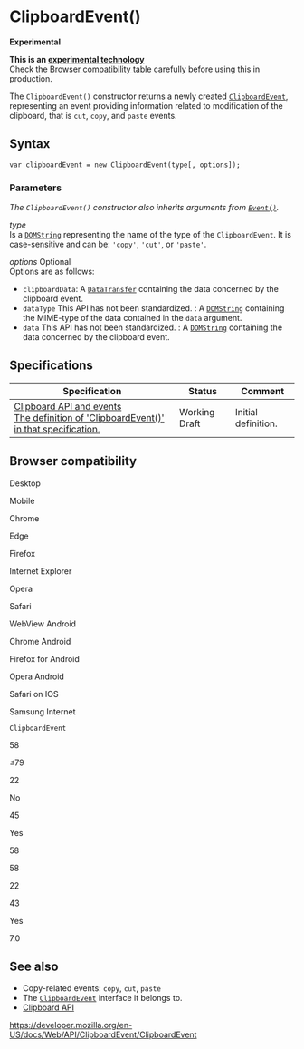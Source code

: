 # ClipboardEvent()

**Experimental**

**This is an [experimental technology](https://developer.mozilla.org/en-US/docs/MDN/Guidelines/Conventions_definitions#experimental)**  
Check the [Browser compatibility table](#browser_compatibility) carefully before using this in production.

The `ClipboardEvent()` constructor returns a newly created [`ClipboardEvent`](../clipboardevent), representing an event providing information related to modification of the clipboard, that is `cut`, `copy`, and `paste` events.

## Syntax

    var clipboardEvent = new ClipboardEvent(type[, options]);

### Parameters

_The `ClipboardEvent()` constructor also inherits arguments from [`Event()`](../event/event)._

_type_  
Is a [`DOMString`](../domstring) representing the name of the type of the `ClipboardEvent`. It is case-sensitive and can be: `'copy'`, `'cut'`, or `'paste'`.

_options_ <span class="badge inline optional">Optional</span>  
Options are as follows:

- `clipboardData`: A [`DataTransfer`](../datatransfer) containing the data concerned by the clipboard event.
- `dataType`<span class="icon non-standard" viewbox="0 0 100 100" xmlns="http://www.w3.org/2000/svg" role="img"> This API has not been standardized. </span>: A [`DOMString`](../domstring) containing the MIME-type of the data contained in the `data` argument.
- `data`<span class="icon non-standard" viewbox="0 0 100 100" xmlns="http://www.w3.org/2000/svg" role="img"> This API has not been standardized. </span>: A [`DOMString`](../domstring) containing the data concerned by the clipboard event.

## Specifications

<table><thead><tr class="header"><th>Specification</th><th>Status</th><th>Comment</th></tr></thead><tbody><tr class="odd"><td><a href="https://w3c.github.io/clipboard-apis/#dom-clipboardevent-clipboardevent">Clipboard API and events<br />
<span class="small">The definition of 'ClipboardEvent()' in that specification.</span></a></td><td><span class="spec-wd">Working Draft</span></td><td>Initial definition.</td></tr></tbody></table>

## Browser compatibility

Desktop

Mobile

Chrome

Edge

Firefox

Internet Explorer

Opera

Safari

WebView Android

Chrome Android

Firefox for Android

Opera Android

Safari on IOS

Samsung Internet

`ClipboardEvent`

58

≤79

22

No

45

Yes

58

58

22

43

Yes

7.0

## See also

- Copy-related events: `copy`, `cut`, `paste`
- The [`ClipboardEvent`](../clipboardevent) interface it belongs to.
- [Clipboard API](../clipboard_api)

<a href="https://developer.mozilla.org/en-US/docs/Web/API/ClipboardEvent/ClipboardEvent" class="_attribution-link">https://developer.mozilla.org/en-US/docs/Web/API/ClipboardEvent/ClipboardEvent</a>
